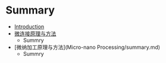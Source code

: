 # Summary

* [Introduction](README.md)
* [微连接原理与方法](Micro-connection/summary.md)
  * Summry
* [微纳加工原理与方法](Micro-nano Processing/summary.md)
  * Summry



